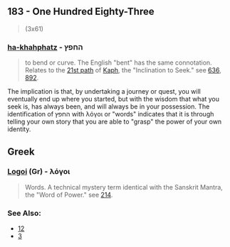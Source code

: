 ## 183 - One Hundred Eighty-Three
> (3x61)

### [ha-khahphatz](/keys/HChPTz) - החפץ 
> to bend or curve. The English "bent" has the same connotation. Relates to the [21st path](21) of [Kaph](/keys/K), the "Inclination to Seek." see [636](636), [892](892).

The implication is that, by undertaking a journey or quest, you will eventually end up where you started, but with the wisdom that what you seek is, has always been, and will always be in your possession. The identification of החפץ with λόγοι or "words" indicates that it is through telling your own story that you are able to "grasp" the power of your own identity.

## Greek

### [Logoi](/greek?word=logoi) (Gr) - λόγοι
> Words. A technical mystery term identical with the Sanskrit Mantra, the "Word of Power." see [214](214).

### See Also:

- [12](12)
- [3](3)